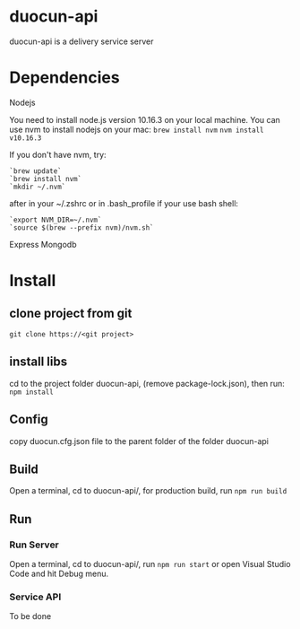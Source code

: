 # duocun-api

duocun-api is a delivery service server

# Dependencies

Nodejs

  You need to install node.js version 10.16.3 on your local machine. You can use nvm to install nodejs on your mac:
  `brew install nvm`
  `nvm install v10.16.3`
  
  If you don't have nvm, try:
  
    `brew update`
    `brew install nvm`
    `mkdir ~/.nvm`

  after in your ~/.zshrc or in .bash_profile if your use bash shell: 

    `export NVM_DIR=~/.nvm`
    `source $(brew --prefix nvm)/nvm.sh`
    
Express
Mongodb

# Install

## clone project from git
`git clone https://<git project>`

## install libs
cd to the project folder duocun-api, (remove package-lock.json), then run:
`npm install`


## Config
copy duocun.cfg.json file to the parent folder of the folder duocun-api

## Build
Open a terminal, cd to duocun-api/, for production build, run `npm run build`


## Run

### Run Server

Open a terminal, cd to duocun-api/, run `npm run start` or open Visual Studio Code and hit Debug menu.


### Service API

To be done


